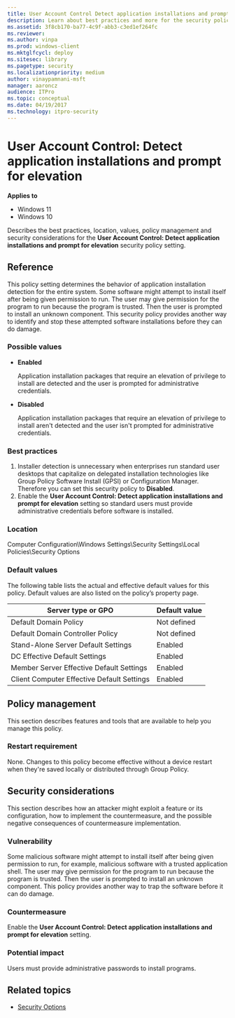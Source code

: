 ```yaml
---
title: User Account Control Detect application installations and prompt for elevation (Windows 10)
description: Learn about best practices and more for the security policy setting, User Account Control Detect application installations and prompt for elevation.
ms.assetid: 3f8cb170-ba77-4c9f-abb3-c3ed1ef264fc
ms.reviewer: 
ms.author: vinpa
ms.prod: windows-client
ms.mktglfcycl: deploy
ms.sitesec: library
ms.pagetype: security
ms.localizationpriority: medium
author: vinaypamnani-msft
manager: aaroncz
audience: ITPro
ms.topic: conceptual
ms.date: 04/19/2017
ms.technology: itpro-security
---
```


# User Account Control: Detect application installations and prompt for elevation

**Applies to**
-   Windows 11
-   Windows 10

Describes the best practices, location, values, policy management and security considerations for the **User Account Control: Detect application installations and prompt for elevation** security policy setting.

## Reference

This policy setting determines the behavior of application installation detection for the entire system.
Some software might attempt to install itself after being given permission to run. The user may give permission for the program to run because the program is trusted. Then the user is prompted to install an unknown component. This security policy provides another way to identify and stop these attempted software installations before they can do damage.

### Possible values

-   **Enabled**

    Application installation packages that require an elevation of privilege to install are detected and the user is prompted for administrative credentials.

-   **Disabled**

    Application installation packages that require an elevation of privilege to install aren't detected and the user isn't prompted for administrative credentials.

### Best practices

1.  Installer detection is unnecessary when enterprises run standard user desktops that capitalize on delegated installation technologies like Group Policy Software Install (GPSI) or Configuration Manager. Therefore you can set this security policy to **Disabled**.
2.  Enable the **User Account Control: Detect application installations and prompt for elevation** setting so standard users must provide administrative credentials before software is installed.

### Location

Computer Configuration\\Windows Settings\\Security Settings\\Local Policies\\Security Options

### Default values

The following table lists the actual and effective default values for this policy. Default values are also listed on the policy’s property page.

| Server type or GPO | Default value |
| - | - |
| Default Domain Policy| Not defined| 
| Default Domain Controller Policy | Not defined| 
| Stand-Alone Server Default Settings | Enabled| 
| DC Effective Default Settings | Enabled| 
| Member Server Effective Default Settings| Enabled| 
| Client Computer Effective Default Settings | Enabled| 
 
## Policy management

This section describes features and tools that are available to help you manage this policy.

### Restart requirement

None. Changes to this policy become effective without a device restart when they're saved locally or distributed through Group Policy.

## Security considerations

This section describes how an attacker might exploit a feature or its configuration, how to implement the countermeasure, and the possible negative consequences of countermeasure implementation.

### Vulnerability

Some malicious software might attempt to install itself after being given permission to run, for example, malicious software with a trusted application shell. The user may give permission for the program to run because the program is trusted. Then the user is prompted to install an unknown component. This policy provides another way to trap the software before it can do damage.

### Countermeasure

Enable the **User Account Control: Detect application installations and prompt for elevation** setting.

### Potential impact

Users must provide administrative passwords to install programs.

## Related topics

- [Security Options](/windows/device-security/security-policy-settings/security-options)
